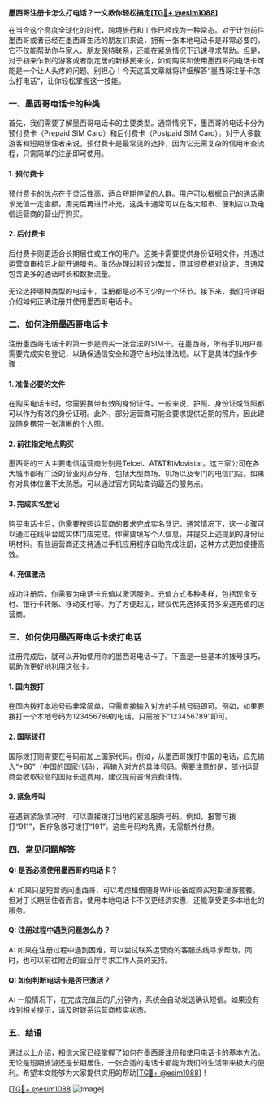 **墨西哥注册卡怎么打电话？一文教你轻松搞定[[TG💪+ @esim1088](https://t.me/s/esim1088)]**

在当今这个高度全球化的时代，跨境旅行和工作已经成为一种常态。对于计划前往墨西哥或者已经在墨西哥生活的朋友们来说，拥有一张本地电话卡是非常必要的。它不仅能帮助你与家人、朋友保持联系，还能在紧急情况下迅速寻求帮助。但是，对于初来乍到的游客或者刚定居的新移民来说，如何购买和使用墨西哥的电话卡可能是一个让人头疼的问题。别担心！今天这篇文章就将详细解答“墨西哥注册卡怎么打电话”，让你轻松掌握这一技能。

### 一、墨西哥电话卡的种类

首先，我们需要了解墨西哥电话卡的主要类型。通常情况下，墨西哥的电话卡分为预付费卡（Prepaid SIM Card）和后付费卡（Postpaid SIM Card）。对于大多数游客和短期居住者来说，预付费卡是最常见的选择，因为它无需复杂的信用审查流程，只需简单的注册即可使用。

#### 1. 预付费卡
预付费卡的优点在于灵活性高，适合短期停留的人群。用户可以根据自己的通话需求充值一定金额，用完后再进行补充。这类卡通常可以在各大超市、便利店以及电信运营商的营业厅购买。

#### 2. 后付费卡
后付费卡则更适合长期居住或工作的用户。这类卡需要提供身份证明文件，并通过运营商审核后才能开通服务。虽然办理过程较为繁琐，但其资费相对稳定，且通常包含更多的通话时长和数据流量。

无论选择哪种类型的电话卡，注册都是必不可少的一个环节。接下来，我们将详细介绍如何正确注册并使用墨西哥电话卡。

### 二、如何注册墨西哥电话卡

注册墨西哥电话卡的第一步是购买一张合法的SIM卡。在墨西哥，所有手机用户都需要完成实名登记，以确保通信安全和遵守当地法律法规。以下是具体的操作步骤：

#### 1. 准备必要的文件
在购买电话卡时，你需要携带有效的身份证件。一般来说，护照、身份证或驾照都可以作为有效的身份证明。此外，部分运营商可能会要求提供近期的照片，因此建议随身携带一张清晰的个人照。

#### 2. 前往指定地点购买
墨西哥的三大主要电信运营商分别是Telcel、AT&T和Movistar。这三家公司在各大城市都有广泛的营业网点分布，包括大型商场、机场以及专门的电信门店。如果你对具体位置不太熟悉，可以通过官方网站查询最近的服务点。

#### 3. 完成实名登记
购买电话卡后，你需要按照运营商的要求完成实名登记。通常情况下，这一步骤可以通过在线平台或实体门店完成。你需要填写个人信息，并提交上述提到的身份证明材料。有些运营商还支持通过手机应用程序自助完成注册，这种方式更加便捷高效。

#### 4. 充值激活
成功注册后，你需要为电话卡充值以激活服务。充值方式多种多样，包括现金支付、银行卡转账、移动支付等。为了方便起见，建议优先选择支持多渠道充值的运营商。

### 三、如何使用墨西哥电话卡拨打电话

注册完成后，就可以开始使用你的墨西哥电话卡了。下面是一些基本的拨号技巧，帮助你更好地利用这张卡。

#### 1. 国内拨打
在国内拨打本地号码非常简单，只需直接输入对方的手机号码即可。例如，如果要拨打一个本地号码为123456789的电话，只需按下“123456789”即可。

#### 2. 国际拨打
国际拨打则需要在号码前加上国家代码。例如，从墨西哥拨打中国的电话，应先输入“+86”（中国的国家代码），再输入对方的具体号码。需要注意的是，部分运营商会收取较高的国际长途费用，建议提前咨询资费详情。

#### 3. 紧急呼叫
在遇到紧急情况时，可以直接拨打当地的紧急服务号码。例如，报警可拨打“911”，医疗急救可拨打“191”。这些号码均免费，无需额外付费。

### 四、常见问题解答

#### Q: 是否必须使用墨西哥的电话卡？
A: 如果只是短暂访问墨西哥，可以考虑租借随身WiFi设备或购买短期漫游套餐。但对于长期居住者而言，使用本地电话卡不仅更经济实惠，还能享受更多本地化的服务。

#### Q: 注册过程中遇到问题怎么办？
A: 如果在注册过程中遇到困难，可以尝试联系运营商的客服热线寻求帮助。同时，也可以前往附近的营业厅寻求工作人员的支持。

#### Q: 如何判断电话卡是否已激活？
A: 一般情况下，在完成充值后的几分钟内，系统会自动发送确认短信。如果没有收到相关提示，请及时联系运营商核实状态。

### 五、结语

通过以上介绍，相信大家已经掌握了如何在墨西哥注册和使用电话卡的基本方法。无论是短期旅游还是长期居住，一张合适的电话卡都能为我们的生活带来极大的便利。希望本文能够为大家提供实用的帮助[[TG💪+ @esim1088](https://t.me/s/esim1088)]！

[[TG💪+ @esim1088](https://t.me/s/esim1088) ![Image](https://i.postimg.cc/4NQfJmqS/Snipaste-2025-05-13-00-14-12.png)]